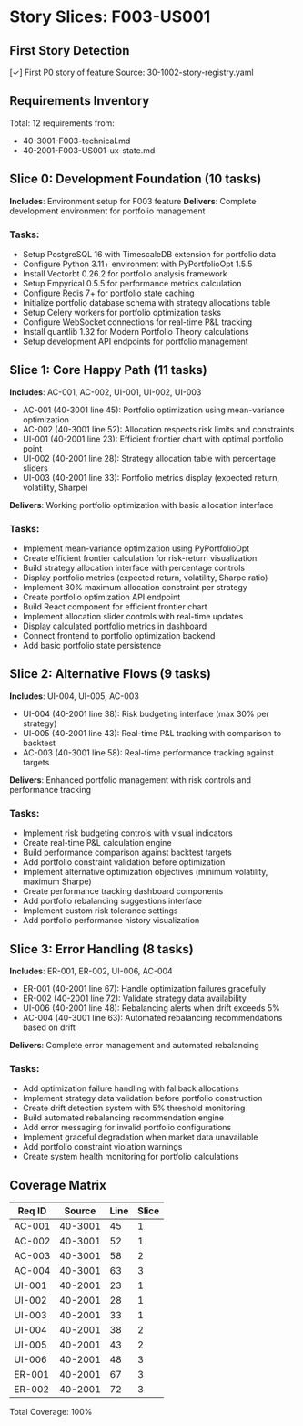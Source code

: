 # Story Slices: F003-US001

## First Story Detection
[✓] First P0 story of feature
Source: 30-1002-story-registry.yaml

## Requirements Inventory
Total: 12 requirements from:
- 40-3001-F003-technical.md
- 40-2001-F003-US001-ux-state.md

## Slice 0: Development Foundation (10 tasks)
**Includes**: Environment setup for F003 feature
**Delivers**: Complete development environment for portfolio management

### Tasks:
- Setup PostgreSQL 16 with TimescaleDB extension for portfolio data
- Configure Python 3.11+ environment with PyPortfolioOpt 1.5.5
- Install Vectorbt 0.26.2 for portfolio analysis framework
- Setup Empyrical 0.5.5 for performance metrics calculation
- Configure Redis 7+ for portfolio state caching
- Initialize portfolio database schema with strategy allocations table
- Setup Celery workers for portfolio optimization tasks
- Configure WebSocket connections for real-time P&L tracking
- Install quantlib 1.32 for Modern Portfolio Theory calculations
- Setup development API endpoints for portfolio management

## Slice 1: Core Happy Path (11 tasks)
**Includes**: AC-001, AC-002, UI-001, UI-002, UI-003
- AC-001 (40-3001 line 45): Portfolio optimization using mean-variance optimization
- AC-002 (40-3001 line 52): Allocation respects risk limits and constraints
- UI-001 (40-2001 line 23): Efficient frontier chart with optimal portfolio point
- UI-002 (40-2001 line 28): Strategy allocation table with percentage sliders
- UI-003 (40-2001 line 33): Portfolio metrics display (expected return, volatility, Sharpe)

**Delivers**: Working portfolio optimization with basic allocation interface

### Tasks:
- Implement mean-variance optimization using PyPortfolioOpt
- Create efficient frontier calculation for risk-return visualization
- Build strategy allocation interface with percentage controls
- Display portfolio metrics (expected return, volatility, Sharpe ratio)
- Implement 30% maximum allocation constraint per strategy
- Create portfolio optimization API endpoint
- Build React component for efficient frontier chart
- Implement allocation slider controls with real-time updates
- Display calculated portfolio metrics in dashboard
- Connect frontend to portfolio optimization backend
- Add basic portfolio state persistence

## Slice 2: Alternative Flows (9 tasks)
**Includes**: UI-004, UI-005, AC-003
- UI-004 (40-2001 line 38): Risk budgeting interface (max 30% per strategy)
- UI-005 (40-2001 line 43): Real-time P&L tracking with comparison to backtest
- AC-003 (40-3001 line 58): Real-time performance tracking against targets

**Delivers**: Enhanced portfolio management with risk controls and performance tracking

### Tasks:
- Implement risk budgeting controls with visual indicators
- Create real-time P&L calculation engine
- Build performance comparison against backtest targets
- Add portfolio constraint validation before optimization
- Implement alternative optimization objectives (minimum volatility, maximum Sharpe)
- Create performance tracking dashboard components
- Add portfolio rebalancing suggestions interface
- Implement custom risk tolerance settings
- Add portfolio performance history visualization

## Slice 3: Error Handling (8 tasks)
**Includes**: ER-001, ER-002, UI-006, AC-004
- ER-001 (40-2001 line 67): Handle optimization failures gracefully
- ER-002 (40-2001 line 72): Validate strategy data availability
- UI-006 (40-2001 line 48): Rebalancing alerts when drift exceeds 5%
- AC-004 (40-3001 line 63): Automated rebalancing recommendations based on drift

**Delivers**: Complete error management and automated rebalancing

### Tasks:
- Add optimization failure handling with fallback allocations
- Implement strategy data validation before portfolio construction
- Create drift detection system with 5% threshold monitoring
- Build automated rebalancing recommendation engine
- Add error messaging for invalid portfolio configurations
- Implement graceful degradation when market data unavailable
- Add portfolio constraint violation warnings
- Create system health monitoring for portfolio calculations

## Coverage Matrix
| Req ID | Source | Line | Slice |
|--------|--------|------|-------|
| AC-001 | 40-3001 | 45 | 1 |
| AC-002 | 40-3001 | 52 | 1 |
| AC-003 | 40-3001 | 58 | 2 |
| AC-004 | 40-3001 | 63 | 3 |
| UI-001 | 40-2001 | 23 | 1 |
| UI-002 | 40-2001 | 28 | 1 |
| UI-003 | 40-2001 | 33 | 1 |
| UI-004 | 40-2001 | 38 | 2 |
| UI-005 | 40-2001 | 43 | 2 |
| UI-006 | 40-2001 | 48 | 3 |
| ER-001 | 40-2001 | 67 | 3 |
| ER-002 | 40-2001 | 72 | 3 |

Total Coverage: 100%